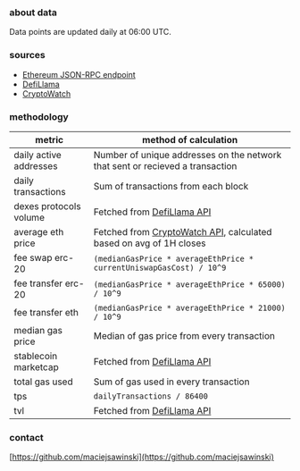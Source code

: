 ### about data

Data points are updated daily at 06:00 UTC.

### sources

- [Ethereum JSON-RPC endpoint](https://ethereum.org/en/developers/docs/apis/json-rpc/)
- [DefiLlama](https://defillama.com/docs/api)
- [CryptoWatch](https://docs.cryptowat.ch/rest-api/)

### methodology

| metric                 | method of calculation                                                                                     |
| ---------------------- | --------------------------------------------------------------------------------------------------------- |
| daily active addresses | Number of unique addresses on the network that sent or recieved a transaction                             |
| daily transactions     | Sum of transactions from each block                                                                       |
| dexes protocols volume | Fetched from [DefiLlama API](https://defillama.com/docs/api)                                              |
| average eth price      | Fetched from [CryptoWatch API](https://docs.cryptowat.ch/rest-api/), calculated based on avg of 1H closes |
| fee swap erc-20        | `(medianGasPrice * averageEthPrice * currentUniswapGasCost) / 10^9`                                       |
| fee transfer erc-20    | `(medianGasPrice * averageEthPrice * 65000) / 10^9`                                                       |
| fee transfer eth       | `(medianGasPrice * averageEthPrice * 21000) / 10^9`                                                       |
| median gas price       | Median of gas price from every transaction                                                                |
| stablecoin marketcap   | Fetched from [DefiLlama API](https://defillama.com/docs/api)                                              |
| total gas used         | Sum of gas used in every transaction                                                                      |
| tps                    | `dailyTransactions / 86400`                                                                               |
| tvl                    | Fetched from [DefiLlama API](https://defillama.com/docs/api)                                              |

### contact

[https://github.com/maciejsawinski](https://github.com/maciejsawinski)
